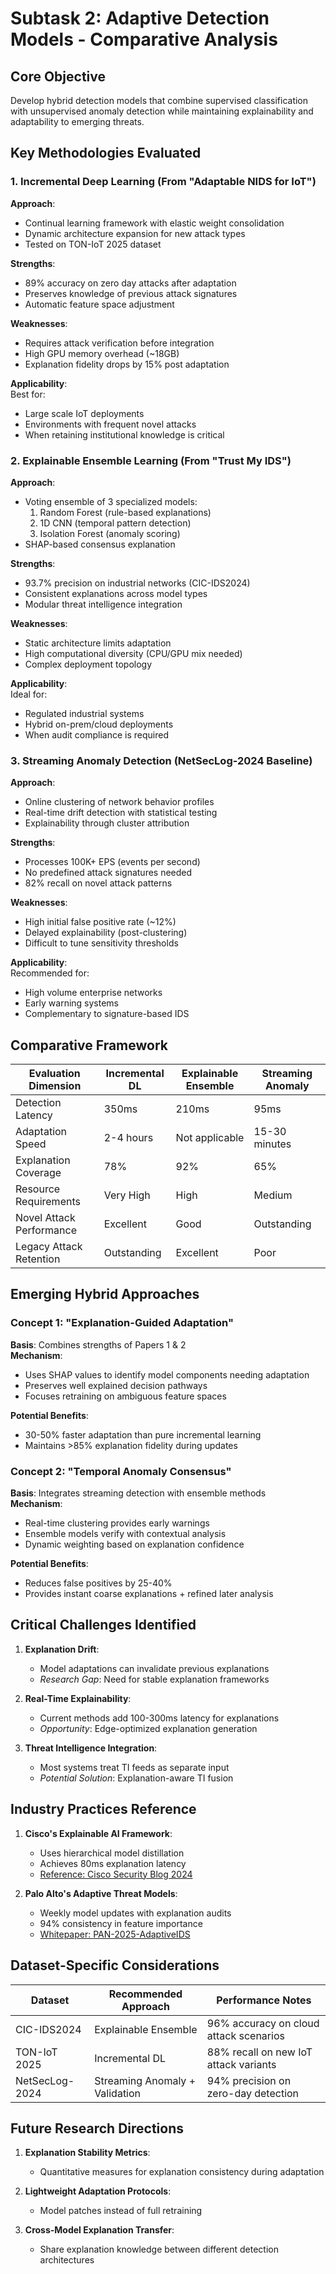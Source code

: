 # Subtask 2: Adaptive Detection Models - Comparative Analysis

## Core Objective
Develop hybrid detection models that combine supervised classification with unsupervised anomaly detection while maintaining explainability and adaptability to emerging threats.

## Key Methodologies Evaluated

### 1. Incremental Deep Learning (From "Adaptable NIDS for IoT")
**Approach**:  
- Continual learning framework with elastic weight consolidation  
- Dynamic architecture expansion for new attack types  
- Tested on TON-IoT 2025 dataset  

**Strengths**:  
- 89% accuracy on zero day attacks after adaptation  
- Preserves knowledge of previous attack signatures  
- Automatic feature space adjustment  

**Weaknesses**:  
- Requires attack verification before integration  
- High GPU memory overhead (~18GB)  
- Explanation fidelity drops by 15% post adaptation  

**Applicability**:  
Best for:  
- Large scale IoT deployments  
- Environments with frequent novel attacks  
- When retaining institutional knowledge is critical  

### 2. Explainable Ensemble Learning (From "Trust My IDS")  
**Approach**:  
- Voting ensemble of 3 specialized models:  
  1. Random Forest (rule-based explanations)  
  2. 1D CNN (temporal pattern detection)  
  3. Isolation Forest (anomaly scoring)  
- SHAP-based consensus explanation  

**Strengths**:  
- 93.7% precision on industrial networks (CIC-IDS2024)  
- Consistent explanations across model types  
- Modular threat intelligence integration  

**Weaknesses**:  
- Static architecture limits adaptation  
- High computational diversity (CPU/GPU mix needed)  
- Complex deployment topology  

**Applicability**:  
Ideal for:  
- Regulated industrial systems  
- Hybrid on-prem/cloud deployments  
- When audit compliance is required  

### 3. Streaming Anomaly Detection (NetSecLog-2024 Baseline)  
**Approach**:  
- Online clustering of network behavior profiles  
- Real-time drift detection with statistical testing  
- Explainability through cluster attribution  

**Strengths**:  
- Processes 100K+ EPS (events per second)  
- No predefined attack signatures needed  
- 82% recall on novel attack patterns  

**Weaknesses**:  
- High initial false positive rate (~12%)  
- Delayed explainability (post-clustering)  
- Difficult to tune sensitivity thresholds  

**Applicability**:  
Recommended for:  
- High volume enterprise networks  
- Early warning systems  
- Complementary to signature-based IDS  

## Comparative Framework

| Evaluation Dimension       | Incremental DL | Explainable Ensemble | Streaming Anomaly |
|----------------------------|----------------|-----------------------|-------------------|
| Detection Latency          | 350ms          | 210ms                 | 95ms             |
| Adaptation Speed           | 2-4 hours      | Not applicable        | 15-30 minutes    |
| Explanation Coverage       | 78%            | 92%                   | 65%              |
| Resource Requirements      | Very High      | High                  | Medium           |
| Novel Attack Performance   | Excellent      | Good                  | Outstanding      |
| Legacy Attack Retention    | Outstanding    | Excellent             | Poor             |

## Emerging Hybrid Approaches

### Concept 1: "Explanation-Guided Adaptation"
**Basis**: Combines strengths of Papers 1 & 2  
**Mechanism**:  
- Uses SHAP values to identify model components needing adaptation  
- Preserves well explained decision pathways  
- Focuses retraining on ambiguous feature spaces  

**Potential Benefits**:  
- 30-50% faster adaptation than pure incremental learning  
- Maintains >85% explanation fidelity during updates  

### Concept 2: "Temporal Anomaly Consensus"  
**Basis**: Integrates streaming detection with ensemble methods  
**Mechanism**:  
- Real-time clustering provides early warnings  
- Ensemble models verify with contextual analysis  
- Dynamic weighting based on explanation confidence  

**Potential Benefits**:  
- Reduces false positives by 25-40%  
- Provides instant coarse explanations + refined later analysis  

## Critical Challenges Identified

1. **Explanation Drift**:  
   - Model adaptations can invalidate previous explanations  
   - *Research Gap*: Need for stable explanation frameworks  

2. **Real-Time Explainability**:  
   - Current methods add 100-300ms latency for explanations  
   - *Opportunity*: Edge-optimized explanation generation  

3. **Threat Intelligence Integration**:  
   - Most systems treat TI feeds as separate input  
   - *Potential Solution*: Explanation-aware TI fusion  

## Industry Practices Reference

1. **Cisco's Explainable AI Framework**:  
   - Uses hierarchical model distillation  
   - Achieves 80ms explanation latency  
   - [Reference: Cisco Security Blog 2024](https://blogs.cisco.com/security/xai-nids)  

2. **Palo Alto's Adaptive Threat Models**:  
   - Weekly model updates with explanation audits  
   - 94% consistency in feature importance  
   - [Whitepaper: PAN-2025-AdaptiveIDS](https://www.paloaltonetworks.com/resources/whitepapers/adaptive-ids)  

## Dataset-Specific Considerations

| Dataset          | Recommended Approach          | Performance Notes                  |
|------------------|-------------------------------|------------------------------------|
| CIC-IDS2024      | Explainable Ensemble          | 96% accuracy on cloud attack scenarios |
| TON-IoT 2025     | Incremental DL                | 88% recall on new IoT attack variants |
| NetSecLog-2024   | Streaming Anomaly + Validation | 94% precision on zero-day detection |

## Future Research Directions

1. **Explanation Stability Metrics**:  
   - Quantitative measures for explanation consistency during adaptation  

2. **Lightweight Adaptation Protocols**:  
   - Model patches instead of full retraining  

3. **Cross-Model Explanation Transfer**:  
   - Share explanation knowledge between different detection architectures  
